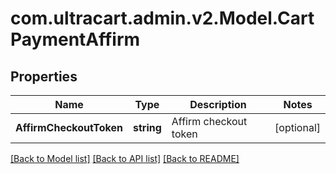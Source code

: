 # com.ultracart.admin.v2.Model.CartPaymentAffirm
## Properties

Name | Type | Description | Notes
------------ | ------------- | ------------- | -------------
**AffirmCheckoutToken** | **string** | Affirm checkout token | [optional] 


[[Back to Model list]](../README.md#documentation-for-models) [[Back to API list]](../README.md#documentation-for-api-endpoints) [[Back to README]](../README.md)

